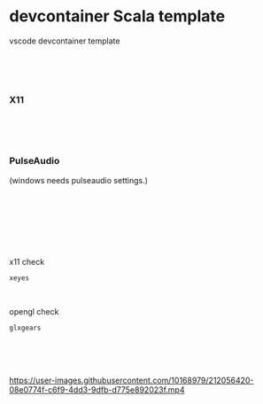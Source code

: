 # devcontainer Scala template

vscode devcontainer template

<br><br><br>

### X11

<br><br><br>

### PulseAudio

(windows needs pulseaudio settings.)

<br><br><br><br><br><br>

x11 check

```
xeyes
```

<br>

opengl check

```
glxgears
```

<br><br><br>

https://user-images.githubusercontent.com/10168979/212056420-08e0774f-c6f9-4dd3-9dfb-d775e892023f.mp4

<br><br><br>
<br><br><br>
